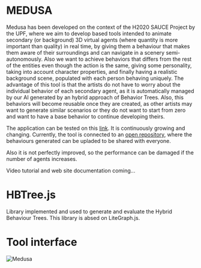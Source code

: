 # MEDUSA

Medusa has been developed on the context of the H2020 SAUCE Project by the UPF, where we aim to develop based tools intended to animate secondary (or background) 3D virtual agents (where quantity is more important than quality) in real time, by giving them a behaviour that makes them aware of their surroundings and can navigate in a scenery semi-autonomously. Also we want to achieve behaviors that differs from the rest of the entities even though the action is the same, giving some personality, taking into account character properties, and finally having a realistic background scene, populated with each person behaving uniquely. The advantage of this tool is that the artists do not have to worry about the individual behavior of each secondary agent, as it is automatically managed by our AI generated by an hybrid approach of Behavior Trees. Also, this behaviors will become reusable once they are created, as other artists may want to generate similar scenarios or they do not want to start from zero and want to have a base behavior to continue developing theirs. 

The application can be tested on this [link](https://webglstudio.org/users/dmoreno/projects/SAUCE/). It is continuously growing and changing. Currently, the tool is connected to an [open repository](https://webglstudio.org/users/dmoreno/projects/repo/), where the behaviours generated can be upladed to be shared with everyone. 

Also it is not perfectly improved, so the performance can be damaged if the number of agents increases. 

Video tutorial and web site documentation coming... 

# HBTree.js
Library implemented and used to generate and evaluate the Hybrid Behaviour Trees. This library is absed on LiteGraph.js.

# Tool interface

![Medusa](https://webglstudio.org/users/dmoreno/projects/assets/Interface.PNG)

